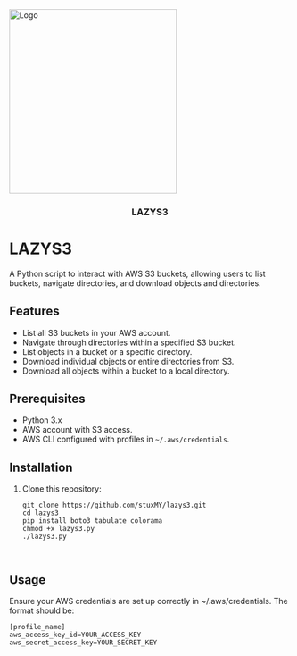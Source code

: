 <a href="https://github.com/astrdev/gitpy">
    <img src="https://i.ibb.co/wwjMFnD/Gemini-Generated-Image-fm13nrfm13nrfm13.jpg" alt="Logo" width="300" height="330">
</a>
<h3 align="center">LAZYS3</h3>

# LAZYS3 

A Python script to interact with AWS S3 buckets, allowing users to list buckets, navigate directories, and download objects and directories.

## Features

- List all S3 buckets in your AWS account.
- Navigate through directories within a specified S3 bucket.
- List objects in a bucket or a specific directory.
- Download individual objects or entire directories from S3.
- Download all objects within a bucket to a local directory.

## Prerequisites

- Python 3.x
- AWS account with S3 access.
- AWS CLI configured with profiles in `~/.aws/credentials`.

## Installation

1. Clone this repository:

   ```python3
   git clone https://github.com/stuxMY/lazys3.git
   cd lazys3
   pip install boto3 tabulate colorama
   chmod +x lazys3.py
   ./lazys3.py



## Usage

Ensure your AWS credentials are set up correctly in ~/.aws/credentials. The format should be:
   ```python3
[profile_name]
aws_access_key_id=YOUR_ACCESS_KEY
aws_secret_access_key=YOUR_SECRET_KEY
